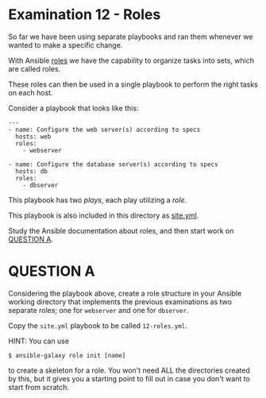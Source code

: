# Examination 12 - Roles

So far we have been using separate playbooks and ran them whenever we wanted to make
a specific change.

With Ansible [roles](https://docs.ansible.com/ansible/latest/playbook_guide/playbooks_reuse_roles.html) we
have the capability to organize tasks into sets, which are called roles.

These roles can then be used in a single playbook to perform the right tasks on each host.

Consider a playbook that looks like this:

    ---
    - name: Configure the web server(s) according to specs
      hosts: web
      roles:
        - webserver

    - name: Configure the database server(s) according to specs
      hosts: db
      roles:
        - dbserver

This playbook has two _plays_, each play utilizing a _role_.

This playbook is also included in this directory as [site.yml](site.yml).

Study the Ansible documentation about roles, and then start work on [QUESTION A](#question-a).

# QUESTION A

Considering the playbook above, create a role structure in your Ansible working directory
that implements the previous examinations as two separate roles; one for `webserver`
and one for `dbserver`.

Copy the `site.yml` playbook to be called `12-roles.yml`.

HINT: You can use

    $ ansible-galaxy role init [name]

to create a skeleton for a role. You won't need ALL the directories created by this,
but it gives you a starting point to fill out in case you don't want to start from scratch.
